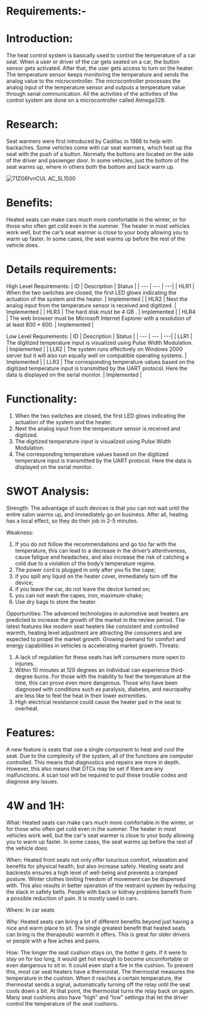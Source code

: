 Requirements:-
=================================================================================================================================================================================
 
Introduction:
=================================================================================================================================================================================
The heat control system is basically used to control the temperature of a car seat. When a user or driver of the car gets seated on a car, the button sensor gets activated. 
After that, the user gets access to turn on the heater. The temperature sensor keeps monitoring the temperature and sends the analog value to the microcontroller. 
The microcontroller processes the analog input of the temperature sensor and outputs a temperature value through serial communication. 
All the activities of the activities of the control system are done on a microcontroller called Atmega328.

Research:
=================================================================================================================================================================================
Seat warmers were first introduced by Cadillac in 1966 to help with backaches. Some vehicles come with car seat warmers, which heat up the seat with the push of a button. 
Normally the buttons are located on the side of the driver and passenger door. In some vehicles, just the bottom of the seat warms up, where in others both the bottom and back
warm up.

![71ZG6fvnCUL _AC_SL1500_](https://user-images.githubusercontent.com/94159244/144363956-eab3d731-a945-4152-98ee-638fc134975a.jpg)



Benefits:
=================================================================================================================================================================================
Heated seats can make cars much more comfortable in the winter, or for those who often get cold even in the summer. The heater in most vehicles work well, but the car’s seat
warmer is close to your body allowing you to warm up faster. In some cases, the seat warms up before the rest of the vehicle does.

Details requirements:
=================================================================================================================================================================================
High Level Requirements:
|  ID  |  Description  |  Status  |
| --- | --- | ---|
| HLR1 | When the two switches are closed, the first LED glows indicating the actuation of the system and the heater. | Implemented |
| HLR2 | Next the analog input from the temperature sensor is received and digitized. | Implemented |
| HLR3 | The hard disk must be 4 GB . | Implemented |
| HLR4 | The web browser must be Microsoft Internet Explorer with a resolution of at least 800 * 600. | Implemented |

Low Level Requirements:
|  ID  |  Description  |  Status  |
| --- | --- | ---|
| LLR1 | The digitized temperature input is visualized using Pulse Width Modulation. | Implemented |
| LLR2 | The system runs effectively on Windows 2000 server but it will also run equally well on compatible operating systems. | Implemented |
| LLR3 | The corresponding temperature values based on the digitized temperature input is transmitted by the UART protocol. Here the data is displayed on the serial monitor. | Implemented |

Functionality:
=================================================================================================================================================================================
1. When the two switches are closed, the first LED glows indicating the actuation of the system and the heater.
2. Next the analog input from the temperature sensor is received and digitized.
3. The digitized temperature input is visualized using Pulse Width Modulation.
4. The corresponding temperature values based on the digitized temperature input is transmitted by the UART protocol. Here the data is displayed on the serial monitor.

SWOT Analysis:
=================================================================================================================================================================================

Strength:
The advantage of such devices is that you can not wait until the entire salon warms up, and immediately go on business. After all, heating has a local effect, so they do their
job in 2-5 minutes.

Weakness:
1. If you do not follow the recommendations and go too far with the temperature, this can lead to a decrease in the driver’s attentiveness, cause fatigue and headaches, and also
increase the risk of catching a cold due to a violation of the body’s temperature regime.
2. The power cord is plugged in only after you fix the cape;
3. if you spill any liquid on the heater cover, immediately turn off the device;
4. if you leave the car, do not leave the device turned on;
5. you can not wash the capes, iron, maximum-shake;
6. Use dry bags to store the heater.

Opportunities:
The advanced technologies in automotive seat heaters are predicted to increase the growth of the market in the review period. The latest features like modern seat heaters like
consistent and controlled warmth, heating level adjustment are attracting the consumers and are expected to propel the market growth. Growing demand for comfort and energy
capabilities in vehicles is accelerating market growth.
Threats:
1. A lack of regulation for these seats has left consumers more open to injuries.
2. Within 10 minutes at 120 degrees an individual can experience third-degree burns. For those with the inability to feel the temperature at the time, this can prove even more
dangerous. Those who have been diagnosed with conditions such as paralysis, diabetes, and neuropathy are less like to feel the heat in their lower extremities.
3. High electrical resistance could cause the heater pad in the seat to overheat.

Features:
=================================================================================================================================================================================

A new feature is seats that use a single component to heat and cool the seat. Due to the complexity of the system, all of the functions are computer controlled. This means that
diagnostics and repairs are more in depth. However, this also means that DTCs may be set if there are any malfunctions. A scan tool will be required to pull these trouble codes
and diagnose any issues.

4W and 1H:
=================================================================================================================================================================================
What: Heated seats can make cars much more comfortable in the winter, or for those who often get cold even in the summer. The heater in most vehicles work well, but the car's
seat warmer is close to your body allowing you to warm up faster. In some cases, the seat warms up before the rest of the vehicle does.

When: Heated front seats not only offer luxurious comfort, relaxation and benefits for physical health, but also increase safety. Heating seats and backrests ensures a high
level of well-being and prevents a cramped posture. Winter clothes limiting freedom of movement can be dispensed with. This also results in better operation of the restraint
system by reducing the slack in safety belts. People with back or kidney problems benefit from a possible reduction of pain. It is mostly used in cars.

Where: In car seats

Why: Heated seats can bring a lot of different benefits beyond just having a nice and warm place to sit. The single greatest benefit that heated seats can bring is the
therapeutic warmth it offers. This is great for older drivers or people with a few aches and pains.

How: The longer the seat cushion stays on, the hotter it gets. If it were to stay on for too long, it would get hot enough to become uncomfortable or even dangerous to sit in.
It could even start a fire in the cushion. To prevent this, most car seat heaters have a thermostat. The thermostat measures the temperature in the cushion. When it reaches a
certain temperature, the thermostat sends a signal, automatically turning off the relay until the seat cools down a bit. At that point, the thermostat turns the relay back on
again. Many seat cushions also have “high” and “low” settings that let the driver control the temperature of the seat cushions.

